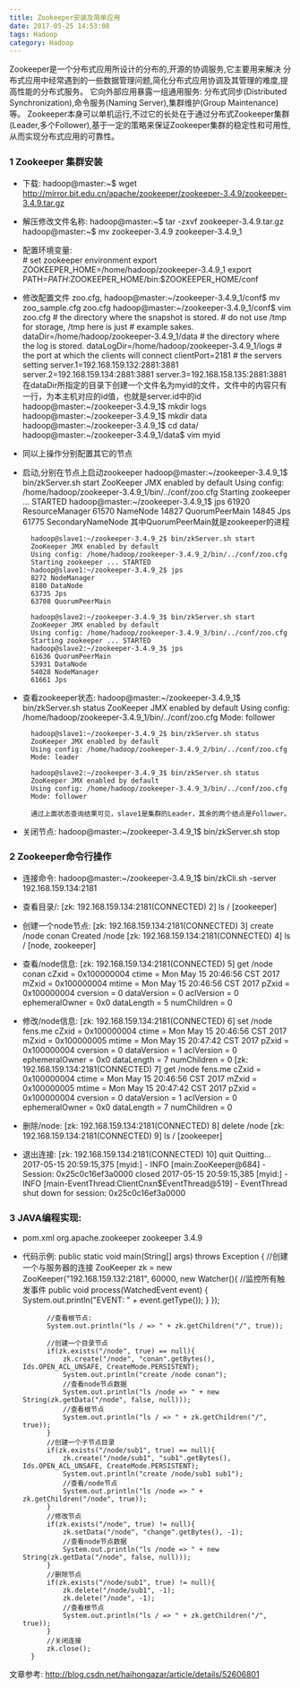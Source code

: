 ```yaml
---
title: Zookeeper安装及简单应用
date: 2017-05-25 14:53:08 
tags: Hadoop
category: Hadoop
---
```

Zookeeper是一个分布式应用所设计的分布的,开源的协调服务,它主要用来解决 分布式应用中经常遇到的一些数据管理问题,简化分布式应用协调及其管理的难度,提高性能的分布式服务。
它向外部应用暴露一组通用服务: 分布式同步(Distributed Synchronization),命令服务(Naming Server),集群维护(Group Maintenance)等。
Zookeeper本身可以单机运行,不过它的长处在于通过分布式Zookeeper集群(Leader,多个Follower),基于一定的策略来保证Zookeeper集群的稳定性和可用性,从而实现分布式应用的可靠性。
### 1 Zookeeper 集群安装
+ 下载: 
		hadoop@master:~$ wget http://mirror.bit.edu.cn/apache/zookeeper/zookeeper-3.4.9/zookeeper-3.4.9.tar.gz

+ 解压修改文件名称:
		hadoop@master:~$ tar -zxvf zookeeper-3.4.9.tar.gz
		hadoop@master:~$ mv zookeeper-3.4.9 zookeeper-3.4.9_1
+ 配置环境变量:		
		# set zookeeper environment
		export ZOOKEEPER_HOME=/home/hadoop/zookeeper-3.4.9_1
		export PATH=$PATH:$ZOOKEEPER_HOME/bin:$ZOOKEEPER_HOME/conf
+ 修改配置文件 zoo.cfg, 
		hadoop@master:~/zookeeper-3.4.9_1/conf$ mv zoo_sample.cfg zoo.cfg
		hadoop@master:~/zookeeper-3.4.9_1/conf$ vim zoo.cfg
			# the directory where the snapshot is stored.
			# do not use /tmp for storage, /tmp here is just
			# example sakes.
			dataDir=/home/hadoop/zookeeper-3.4.9_1/data
			# the directory where the log is stored.
			dataLogDir=/home/hadoop/zookeeper-3.4.9_1/logs
			# the port at which the clients will connect
			clientPort=2181
			# the servers setting
			server.1=192.168.159.132:2881:3881
			server.2=192.168.159.134:2881:3881
			server.3=192.168.158.135:2881:3881
		在dataDir所指定的目录下创建一个文件名为myid的文件，文件中的内容只有一行，为本主机对应的id值，也就是server.id中的id
		hadoop@master:~/zookeeper-3.4.9_1$ mkdir logs
		hadoop@master:~/zookeeper-3.4.9_1$ mkdir data
		hadoop@master:~/zookeeper-3.4.9_1$ cd data/
		hadoop@master:~/zookeeper-3.4.9_1/data$ vim myid
+ 同以上操作分别配置其它的节点

+ 启动,分别在节点上启动zookeeper
		hadoop@master:~/zookeeper-3.4.9_1$ bin/zkServer.sh start
		ZooKeeper JMX enabled by default
		Using config: /home/hadoop/zookeeper-3.4.9_1/bin/../conf/zoo.cfg
		Starting zookeeper ... STARTED
		hadoop@master:~/zookeeper-3.4.9_1$ jps
		61920 ResourceManager
		61570 NameNode
		14827 QuorumPeerMain
		14845 Jps
		61775 SecondaryNameNode
		其中QuorumPeerMain就是zookeeper的进程
		
		hadoop@slave1:~/zookeeper-3.4.9_2$ bin/zkServer.sh start
		ZooKeeper JMX enabled by default
		Using config: /home/hadoop/zookeeper-3.4.9_2/bin/../conf/zoo.cfg
		Starting zookeeper ... STARTED
		hadoop@slave1:~/zookeeper-3.4.9_2$ jps
		8272 NodeManager
		8180 DataNode
		63735 Jps
		63708 QuorumPeerMain
		
		hadoop@slave2:~/zookeeper-3.4.9_3$ bin/zkServer.sh start
		ZooKeeper JMX enabled by default
		Using config: /home/hadoop/zookeeper-3.4.9_3/bin/../conf/zoo.cfg
		Starting zookeeper ... STARTED
		hadoop@slave2:~/zookeeper-3.4.9_3$ jps
		61636 QuorumPeerMain
		53931 DataNode
		54028 NodeManager
		61661 Jps

+ 查看zookeeper状态:
		hadoop@master:~/zookeeper-3.4.9_1$ bin/zkServer.sh status
		ZooKeeper JMX enabled by default
		Using config: /home/hadoop/zookeeper-3.4.9_1/bin/../conf/zoo.cfg
		Mode: follower
		
		hadoop@slave1:~/zookeeper-3.4.9_2$ bin/zkServer.sh status
		ZooKeeper JMX enabled by default
		Using config: /home/hadoop/zookeeper-3.4.9_2/bin/../conf/zoo.cfg
		Mode: leader

		hadoop@slave2:~/zookeeper-3.4.9_3$ bin/zkServer.sh status
		ZooKeeper JMX enabled by default
		Using config: /home/hadoop/zookeeper-3.4.9_3/bin/../conf/zoo.cfg
		Mode: follower
		
		通过上面状态查询结果可见，slave1是集群的Leader，其余的两个结点是Follower。

+ 关闭节点:
		hadoop@master:~/zookeeper-3.4.9_1$ bin/zkServer.sh stop

### 2 Zookeeper命令行操作
+ 连接命令: 
		hadoop@master:~/zookeeper-3.4.9_1$ bin/zkCli.sh -server 192.168.159.134:2181
+ 查看目录/:
		[zk: 192.168.159.134:2181(CONNECTED) 2] ls /
		[zookeeper]
+ 创建一个node节点:
		[zk: 192.168.159.134:2181(CONNECTED) 3] create /node conan
		Created /node
		[zk: 192.168.159.134:2181(CONNECTED) 4] ls /
		[node, zookeeper]
+ 查看/node信息:
		[zk: 192.168.159.134:2181(CONNECTED) 5] get /node
		conan
		cZxid = 0x100000004
		ctime = Mon May 15 20:46:56 CST 2017
		mZxid = 0x100000004
		mtime = Mon May 15 20:46:56 CST 2017
		pZxid = 0x100000004
		cversion = 0
		dataVersion = 0
		aclVersion = 0
		ephemeralOwner = 0x0
		dataLength = 5
		numChildren = 0
+ 修改/node信息:
		[zk: 192.168.159.134:2181(CONNECTED) 6] set /node fens.me
		cZxid = 0x100000004
		ctime = Mon May 15 20:46:56 CST 2017
		mZxid = 0x100000005
		mtime = Mon May 15 20:47:42 CST 2017
		pZxid = 0x100000004
		cversion = 0
		dataVersion = 1
		aclVersion = 0
		ephemeralOwner = 0x0
		dataLength = 7
		numChildren = 0
		[zk: 192.168.159.134:2181(CONNECTED) 7] get /node
		fens.me
		cZxid = 0x100000004
		ctime = Mon May 15 20:46:56 CST 2017
		mZxid = 0x100000005
		mtime = Mon May 15 20:47:42 CST 2017
		pZxid = 0x100000004
		cversion = 0
		dataVersion = 1
		aclVersion = 0
		ephemeralOwner = 0x0
		dataLength = 7
		numChildren = 0
+ 删除/node:
		[zk: 192.168.159.134:2181(CONNECTED) 8] delete /node
		[zk: 192.168.159.134:2181(CONNECTED) 9] ls /
		[zookeeper]

+ 退出连接:
		[zk: 192.168.159.134:2181(CONNECTED) 10] quit
		Quitting...
		2017-05-15 20:59:15,375 [myid:] - INFO  [main:ZooKeeper@684] - Session: 0x25c0c16ef3a0000 closed
		2017-05-15 20:59:15,385 [myid:] - INFO  [main-EventThread:ClientCnxn$EventThread@519] - EventThread shut down for session: 0x25c0c16ef3a0000

### 3 JAVA编程实现:
+ pom.xml
		<!-- https://mvnrepository.com/artifact/org.apache.zookeeper/zookeeper -->
		<dependency>
		    <groupId>org.apache.zookeeper</groupId>
		    <artifactId>zookeeper</artifactId>
		    <version>3.4.9</version>
		</dependency>
		
+ 代码示例:
		public static void main(String[] args) throws Exception {
			//创建一个与服务器的连接
			ZooKeeper zk = new ZooKeeper("192.168.159.132:2181", 60000, new Watcher(){
				//监控所有触发事件
				public void process(WatchedEvent event) {
					System.out.println("EVENT: " + event.getType());
				}
			});
			
			//查看根节点:
			System.out.println("ls / => " + zk.getChildren("/", true));
			
			//创建一个目录节点
			if(zk.exists("/node", true) == null){
				zk.create("/node", "conan".getBytes(), Ids.OPEN_ACL_UNSAFE, CreateMode.PERSISTENT);
				System.out.println("create /node conan");
				//查看node节点数据
				System.out.println("ls /node => " + new String(zk.getData("/node", false, null)));
				//查看根节点
				System.out.println("ls / => " + zk.getChildren("/", true));
			}
			//创建一个子节点目录
			if(zk.exists("/node/sub1", true) == null){
				zk.create("/node/sub1", "sub1".getBytes(), Ids.OPEN_ACL_UNSAFE, CreateMode.PERSISTENT);
				System.out.println("create /node/sub1 sub1");
				//查看/node节点
				System.out.println("ls /node => " + zk.getChildren("/node", true));
			}
			//修改节点
			if(zk.exists("/node", true) != null){
				zk.setData("/node", "change".getBytes(), -1);
				//查看node节点数据
				System.out.println("ls /node => " + new String(zk.getData("/node", false, null)));
			}
			//删除节点
			if(zk.exists("/node/sub1", true) != null){
				zk.delete("/node/sub1", -1);
				zk.delete("/node", -1);
				//查看根节点
				System.out.println("ls / => " + zk.getChildren("/", true));
			}
			//关闭连接
			zk.close();
		}

文章参考:
http://blog.csdn.net/haihongazar/article/details/52606801

		

		 

	











